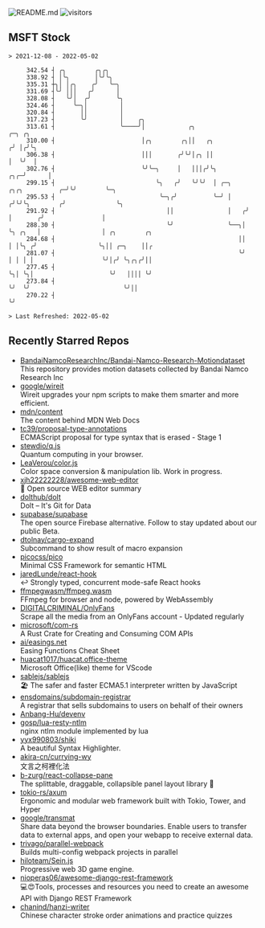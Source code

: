 ![README.md](https://github.com/Gerhut/Gerhut/workflows/README.md/badge.svg)
![visitors](https://visitors.vercel.app/Gerhut/Gerhut?token=8cf69d1f6813d272ef062726b6070c9be4ff72038cfe5a7ded7384a8da65d866)

## MSFT Stock

```
> 2021-12-08 - 2022-05-02

     342.54 ┤ ╭╮        ╭╮╭╮                                                                                     
     338.92 ┤ │╰╮       │╰╯╰╮                                                                                    
     335.31 ┼╮│ │╭╮    ╭╯   ╰─╮                                                                                  
     331.69 ┤╰╯ │││   ╭╯      │                                                                                  
     328.08 ┤   ╰╯│  ╭╯       ╰╮                                                                                 
     324.46 ┤     ╰─╮│         │                                                                                 
     320.84 ┤       ││         │                                                                                 
     317.23 ┤       ╰╯         │    ╭╮                                                                           
     313.61 ┤                  ╰────╯│            ╭╮                                    ╭─╮ ╭╮                   
     310.00 ┤                        │╭╮        ╭╮││   ╭╮                              ╭╯ │╭╯╰╮                  
     306.38 ┤                        │││       ╭╯╰╯│╭╮ ││                              │  ╰╯  │                  
     302.76 ┤                        ╰╯╰─╮     │   │││╭╯╰╮                         ╭╮╭─╯      │                  
     299.15 ┤                            ╰╮   ╭╯   ╰╯╰╯  │ ╭─╮     ╭╮╭╮          ╭─╯╰╯        ╰─╮                
     295.53 ┤                             ╰─╮╭╯          ╰─╯ │    ╭╯╰╯╰╮        ╭╯              ╰╮               
     291.92 ┤                               ││               │   ╭╯    │       ╭╯                │               
     288.30 ┤                               ╰╯               ╰──╮│     ╰╮ ╭╮   │                 │ ╭╮        ╭╮  
     284.68 ┤                                                   ││      │ │╰╮ ╭╯                 ╰╮││ ╭─╮    ││╭ 
     281.07 ┤                                                   ╰╯      │ │ │ │                   ╰╯│╭╯ ╰╮╭╮╭╯││ 
     277.45 ┤                                                           ╰╮│ ╰╮│                     ╰╯   ││││ ╰╯ 
     273.84 ┤                                                            ╰╯  ╰╯                          ╰╯││    
     270.22 ┤                                                                                              ╰╯    

> Last Refreshed: 2022-05-02
```

## Recently Starred Repos

- [BandaiNamcoResearchInc/Bandai-Namco-Research-Motiondataset](https://github.com/BandaiNamcoResearchInc/Bandai-Namco-Research-Motiondataset)  
  This repository provides motion datasets collected by Bandai Namco Research Inc
- [google/wireit](https://github.com/google/wireit)  
  Wireit upgrades your npm scripts to make them smarter and more efficient.
- [mdn/content](https://github.com/mdn/content)  
  The content behind MDN Web Docs
- [tc39/proposal-type-annotations](https://github.com/tc39/proposal-type-annotations)  
  ECMAScript proposal for type syntax that is erased - Stage 1
- [stewdio/q.js](https://github.com/stewdio/q.js)  
  Quantum computing in your browser.
- [LeaVerou/color.js](https://github.com/LeaVerou/color.js)  
  Color space conversion & manipulation lib. Work in progress.
- [xjh22222228/awesome-web-editor](https://github.com/xjh22222228/awesome-web-editor)  
  🔨  Open source WEB editor summary
- [dolthub/dolt](https://github.com/dolthub/dolt)  
  Dolt – It's Git for Data
- [supabase/supabase](https://github.com/supabase/supabase)  
  The open source Firebase alternative. Follow to stay updated about our public Beta.
- [dtolnay/cargo-expand](https://github.com/dtolnay/cargo-expand)  
  Subcommand to show result of macro expansion
- [picocss/pico](https://github.com/picocss/pico)  
  Minimal CSS Framework for semantic HTML
- [jaredLunde/react-hook](https://github.com/jaredLunde/react-hook)  
  ↩ Strongly typed, concurrent mode-safe React hooks
- [ffmpegwasm/ffmpeg.wasm](https://github.com/ffmpegwasm/ffmpeg.wasm)  
  FFmpeg for browser and node, powered by WebAssembly
- [DIGITALCRIMINAL/OnlyFans](https://github.com/DIGITALCRIMINAL/OnlyFans)  
  Scrape all the media from an OnlyFans account - Updated regularly
- [microsoft/com-rs](https://github.com/microsoft/com-rs)  
  A Rust Crate for Creating and Consuming COM APIs
- [ai/easings.net](https://github.com/ai/easings.net)  
  Easing Functions Cheat Sheet
- [huacat1017/huacat.office-theme](https://github.com/huacat1017/huacat.office-theme)  
  Microsoft Office(like) theme for VScode
- [sablejs/sablejs](https://github.com/sablejs/sablejs)  
  🏖️ The safer and faster ECMA5.1 interpreter written by JavaScript
- [ensdomains/subdomain-registrar](https://github.com/ensdomains/subdomain-registrar)  
  A registrar that sells subdomains to users on behalf of their owners
- [Anbang-Hu/devenv](https://github.com/Anbang-Hu/devenv)  
- [gosp/lua-resty-ntlm](https://github.com/gosp/lua-resty-ntlm)  
  nginx ntlm module implemented by lua
- [yyx990803/shiki](https://github.com/yyx990803/shiki)  
  A beautiful Syntax Highlighter.
- [akira-cn/currying-wy](https://github.com/akira-cn/currying-wy)  
  文言之柯裡化法
- [b-zurg/react-collapse-pane](https://github.com/b-zurg/react-collapse-pane)  
  The splittable, draggable, collapsible panel layout library 🎉
- [tokio-rs/axum](https://github.com/tokio-rs/axum)  
  Ergonomic and modular web framework built with Tokio, Tower, and Hyper
- [google/transmat](https://github.com/google/transmat)  
  Share data beyond the browser boundaries. Enable users to transfer data to external apps, and open your webapp to receive external data.
- [trivago/parallel-webpack](https://github.com/trivago/parallel-webpack)  
  Builds multi-config webpack projects in parallel
- [hiloteam/Sein.js](https://github.com/hiloteam/Sein.js)  
  Progressive web 3D game engine.
- [nioperas06/awesome-django-rest-framework](https://github.com/nioperas06/awesome-django-rest-framework)  
   💻😍Tools, processes and resources you need to create an awesome API with Django REST Framework
- [chanind/hanzi-writer](https://github.com/chanind/hanzi-writer)  
  Chinese character stroke order animations and practice quizzes
